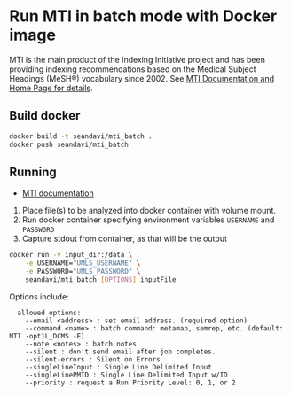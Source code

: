 # Run MTI in batch mode with Docker image

MTI is the main product of the Indexing Initiative project and has been providing indexing recommendations based on the Medical Subject Headings (MeSH®) vocabulary since 2002. See [MTI Documentation and Home Page for details](https://ii.nlm.nih.gov/MTI/).

## Build docker

```sh
docker build -t seandavi/mti_batch .
docker push seandavi/mti_batch
```

## Running

- [MTI documentation](https://ii.nlm.nih.gov/resource/MTI_help_info.html)

1. Place file(s) to be analyzed into docker container with volume mount.
2. Run docker container specifying environment variables `USERNAME` and `PASSWORD`
3. Capture stdout from container, as that will be the output

```sh
docker run -v input_dir:/data \
    -e USERNAME="UMLS_USERNAME" \
    -e PASSWORD="UMLS_PASSWORD" \
    seandavi/mti_batch [OPTIONS] inputFile
```

Options include:

```
  allowed options:
    --email <address> : set email address. (required option)
    --command <name> : batch command: metamap, semrep, etc. (default: MTI -opt1L_DCMS -E)
    --note <notes> : batch notes
    --silent : don't send email after job completes.
    --silent-errors : Silent on Errors
    --singleLineInput : Single Line Delimited Input
    --singleLinePMID : Single Line Delimited Input w/ID
    --priority : request a Run Priority Level: 0, 1, or 2
```
